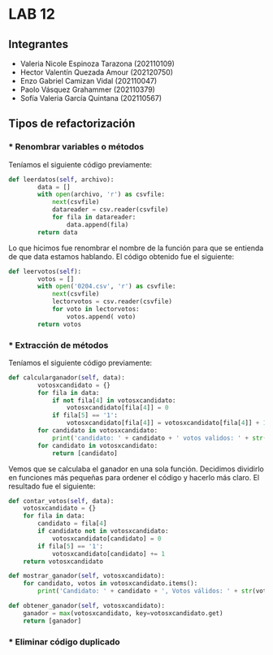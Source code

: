 # LAB 12
## Integrantes
- Valeria Nicole Espinoza Tarazona (202110109)
- Hector Valentín Quezada Amour (202120750)
- Enzo Gabriel Camizan Vidal (202110047)
- Paolo Vásquez Grahammer (202110379)
- Sofía Valeria García Quintana (202110567)

## Tipos de refactorización

### * Renombrar variables o métodos  
Teníamos el siguiente código previamente:  
```python
def leerdatos(self, archivo):
        data = []
        with open(archivo, 'r') as csvfile:
            next(csvfile)
            datareader = csv.reader(csvfile)
            for fila in datareader:
                data.append(fila)
        return data
```
Lo que hicimos fue renombrar el nombre de la función para que se entienda de que data estamos hablando. El código obtenido fue el siguiente:  
```python
def leervotos(self):
        votos = []
        with open('0204.csv', 'r') as csvfile:
            next(csvfile)
            lectorvotos = csv.reader(csvfile)
            for voto in lectorvotos:
                votos.append( voto)
        return votos
```

### * Extracción de métodos  
Teníamos el siguiente código previamente:  
```python 
def calcularganador(self, data):
        votosxcandidato = {}
        for fila in data:
            if not fila[4] in votosxcandidato:
                votosxcandidato[fila[4]] = 0
            if fila[5] == '1':
                votosxcandidato[fila[4]] = votosxcandidato[fila[4]] + 1
        for candidato in votosxcandidato:
            print('candidato: ' + candidato + ' votos validos: ' + str(votosxcandidato[candidato]))
        for candidato in votosxcandidato:
            return [candidato]
```  
Vemos que se calculaba el ganador en una sola función. Decidimos dividirlo en funciones más pequeñas para ordener el código y hacerlo más claro. El resultado fue el siguiente:  
```python 
def contar_votos(self, data):
    votosxcandidato = {}
    for fila in data:
        candidato = fila[4]
        if candidato not in votosxcandidato:
            votosxcandidato[candidato] = 0
        if fila[5] == '1':
            votosxcandidato[candidato] += 1
    return votosxcandidato

def mostrar_ganador(self, votosxcandidato):
    for candidato, votos in votosxcandidato.items():
        print('Candidato: ' + candidato + ', Votos válidos: ' + str(votos))

def obtener_ganador(self, votosxcandidato):
    ganador = max(votosxcandidato, key=votosxcandidato.get)
    return [ganador]
```  

### * Eliminar código duplicado  
